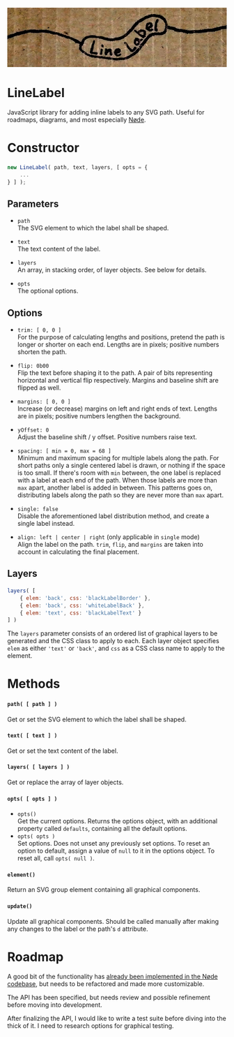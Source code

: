 ![LineLabel logo](line-label-logo.jpg)
# LineLabel
JavaScript library for adding inline labels to any SVG path. Useful for roadmaps, diagrams, and most especially [Nøde](https://github.com/treefrogman/NodeOpDevEnvironment).

# Constructor

```js
new LineLabel( path, text, layers, [ opts = {
	...
} ] );
```
## Parameters
- `path`  
	The SVG element to which the label shall be shaped.
	
- `text`  
	The text content of the label.
	
- `layers`  
	An array, in stacking order, of layer objects. See below for details.

- `opts`  
	The optional options.
## Options
- `trim: [ 0, 0 ]`  
	For the purpose of calculating lengths and positions, pretend the path is longer or shorter on each end. Lengths are in pixels; positive numbers shorten the path.
	
- `flip: 0b00`  
	Flip the text before shaping it to the path. A pair of bits representing horizontal and vertical flip respectively. Margins and baseline shift are flipped as well.
	
- `margins: [ 0, 0 ]`  
	Increase (or decrease) margins on left and right ends of text. Lengths are in pixels; positive numbers lengthen the background.
	
- `yOffset: 0`  
	Adjust the baseline shift / y offset. Positive numbers raise text.

- `spacing: [ min = 0, max = 68 ]`  
	Minimum and maximum spacing for multiple labels along the path. For short paths only a single centered label is drawn, or nothing if the space is too small. If there's room with `min` between, the one label is replaced with a label at each end of the path. When those labels are more than `max` apart, another label is added in between. This patterns goes on, distributing labels along the path so they are never more than `max` apart.

- `single: false`  
	Disable the aforementioned label distribution method, and create a single label instead.

- `align: left | center | right` (only applicable in `single` mode)  
	Align the label on the path. `trim`, `flip`, and `margins` are taken into account in calculating the final placement.

## Layers
```js
layers( [
	{ elem: 'back', css: 'blackLabelBorder' },
	{ elem: 'back', css: 'whiteLabelBack' },
	{ elem: 'text', css: 'blackLabelText' }
] )
```
The `layers` parameter consists of an ordered list of graphical layers to be generated and the CSS class to apply to each.
Each layer object specifies `elem` as either `'text'` or `'back'`, and `css` as a CSS class name to apply to the element. 

# Methods
#### `path( [ path ] )`
Get or set the SVG element to which the label shall be shaped.

#### `text( [ text ] )`
Get or set the text content of the label.

#### `layers( [ layers ] )`
Get or replace the array of layer objects.

#### `opts( [ opts ] )`
- `opts()`  
	Get the current options. Returns the options object, with an additional property called `defaults`, containing all the default options.  
- `opts( opts )`  
	Set options. Does not unset any previously set options. To reset an option to default, assign a value of `null` to it in the options object. To reset all, call `opts( null )`.

#### `element()`
Return an SVG group element containing all graphical components.

#### `update()`
Update all graphical components. Should be called manually after making any changes to the label or the path's `d` attribute.


# Roadmap
A good bit of the functionality has [already been implemented in the Nøde codebase](https://github.com/treefrogman/NodeOpDevEnvironment/blob/master/js/connector.js), but needs to be refactored and made more customizable.

The API has been specified, but needs review and possible refinement before moving into development.

After finalizing the API, I would like to write a test suite before diving into the thick of it. I need to research options for graphical testing.
